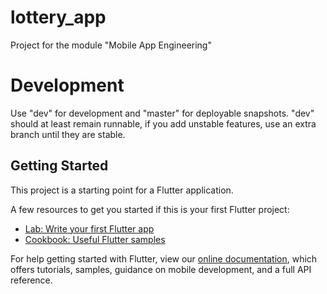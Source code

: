 # lottery_app

Project for the module "Mobile App Engineering"

# Development

Use "dev" for development and "master" for deployable snapshots. "dev" should at least remain
runnable, if you add unstable features, use an extra branch until they are stable.

## Getting Started

This project is a starting point for a Flutter application.

A few resources to get you started if this is your first Flutter project:

- [Lab: Write your first Flutter app](https://flutter.dev/docs/get-started/codelab)
- [Cookbook: Useful Flutter samples](https://flutter.dev/docs/cookbook)

For help getting started with Flutter, view our
[online documentation](https://flutter.dev/docs), which offers tutorials,
samples, guidance on mobile development, and a full API reference.
